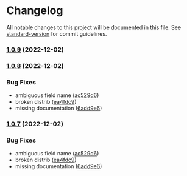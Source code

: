 # Changelog

All notable changes to this project will be documented in this file. See [standard-version](https://github.com/conventional-changelog/standard-version) for commit guidelines.

### [1.0.9](https://github.com/igorcosta/gsheet-sync/compare/v1.0.8...v1.0.9) (2022-12-02)

### [1.0.8](https://github.com/igorcosta/gsheet-sync/compare/v3.0.0...v1.0.8) (2022-12-02)

### Bug Fixes

- ambiguous field name ([ac529d6](https://github.com/igorcosta/gsheet-sync/commit/ac529d6bd1fa0603021e651103011230c496e4a3))
- broken distrib ([ea4fdc9](https://github.com/igorcosta/gsheet-sync/commit/ea4fdc9f0aec2749e2739d1b6e5d7d20790ca3dc))
- missing documentation ([6add9e6](https://github.com/igorcosta/gsheet-sync/commit/6add9e654461fef88b9eebcc65113dd7cf016cef))

### [1.0.7](https://github.com/igorcosta/gsheet-sync/compare/v3.0.0...v1.0.7) (2022-12-02)

### Bug Fixes

- ambiguous field name ([ac529d6](https://github.com/igorcosta/gsheet-sync/commit/ac529d6bd1fa0603021e651103011230c496e4a3))
- broken distrib ([ea4fdc9](https://github.com/igorcosta/gsheet-sync/commit/ea4fdc9f0aec2749e2739d1b6e5d7d20790ca3dc))
- missing documentation ([6add9e6](https://github.com/igorcosta/gsheet-sync/commit/6add9e654461fef88b9eebcc65113dd7cf016cef))
